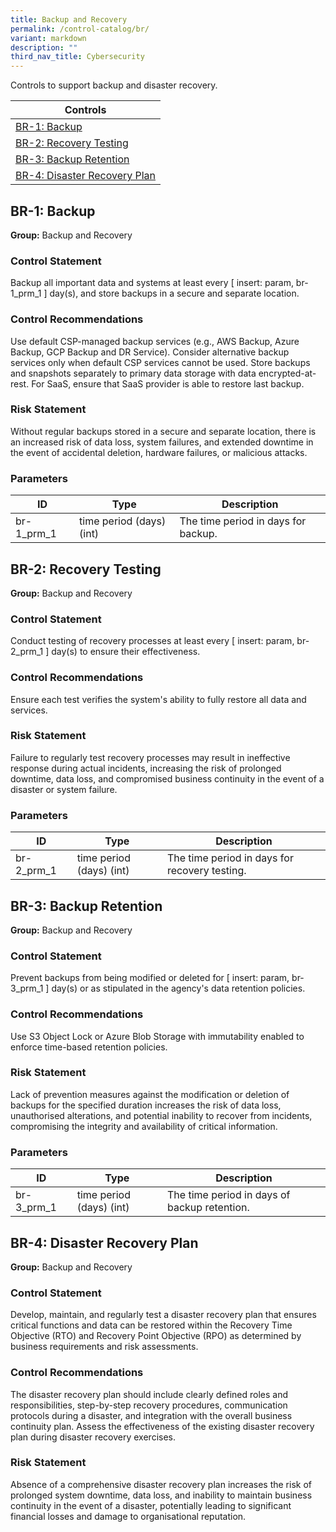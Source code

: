 ```yaml
---
title: Backup and Recovery
permalink: /control-catalog/br/
variant: markdown
description: ""
third_nav_title: Cybersecurity
---
```

Controls to support backup and disaster recovery.

| Controls                                                     |
| ------------------------------------------------------------ |
| [BR-1: Backup](#br-1-backup)                                 |
| [BR-2: Recovery Testing](#br-2-recovery-testing)             |
| [BR-3: Backup Retention](#br-3-backup-retention)             |
| [BR-4: Disaster Recovery Plan](#br-4-disaster-recovery-plan) |

## BR-1: Backup

**Group:** Backup and Recovery

### Control Statement

Backup all important data and systems at least every [ insert: param, br-1_prm_1 ] day(s), and store backups in a secure and separate location.

### Control Recommendations

Use default CSP-managed backup services (e.g., AWS Backup, Azure Backup, GCP Backup and DR Service). Consider alternative backup services only when default CSP services cannot be used. Store backups and snapshots separately to primary data storage with data encrypted-at-rest. For SaaS, ensure that SaaS provider is able to restore last backup.

### Risk Statement

Without regular backups stored in a secure and separate location, there is an increased risk of data loss, system failures, and extended downtime in the event of accidental deletion, hardware failures, or malicious attacks.

### Parameters

| ID         | Type                     | Description                         |
| ---------- | ------------------------ | ----------------------------------- |
| br-1_prm_1 | time period (days) (int) | The time period in days for backup. |

## BR-2: Recovery Testing

**Group:** Backup and Recovery

### Control Statement

Conduct testing of recovery processes at least every [ insert: param, br-2_prm_1 ] day(s) to ensure their effectiveness.

### Control Recommendations

Ensure each test verifies the system&#39;s ability to fully restore all data and services.

### Risk Statement

Failure to regularly test recovery processes may result in ineffective response during actual incidents, increasing the risk of prolonged downtime, data loss, and compromised business continuity in the event of a disaster or system failure.

### Parameters

| ID         | Type                     | Description                                   |
| ---------- | ------------------------ | --------------------------------------------- |
| br-2_prm_1 | time period (days) (int) | The time period in days for recovery testing. |

## BR-3: Backup Retention

**Group:** Backup and Recovery

### Control Statement

Prevent backups from being modified or deleted for [ insert: param, br-3_prm_1 ] day(s) or as stipulated in the agency&#39;s data retention policies.

### Control Recommendations

Use S3 Object Lock or Azure Blob Storage with immutability enabled to enforce time-based retention policies.

### Risk Statement

Lack of prevention measures against the modification or deletion of backups for the specified duration increases the risk of data loss, unauthorised alterations, and potential inability to recover from incidents, compromising the integrity and availability of critical information.

### Parameters

| ID         | Type                     | Description                                  |
| ---------- | ------------------------ | -------------------------------------------- |
| br-3_prm_1 | time period (days) (int) | The time period in days of backup retention. |

## BR-4: Disaster Recovery Plan

**Group:** Backup and Recovery

### Control Statement

Develop, maintain, and regularly test a disaster recovery plan that ensures critical functions and data can be restored within the Recovery Time Objective (RTO) and Recovery Point Objective (RPO) as determined by business requirements and risk assessments.

### Control Recommendations

The disaster recovery plan should include clearly defined roles and responsibilities, step-by-step recovery procedures, communication protocols during a disaster, and integration with the overall business continuity plan. Assess the effectiveness of the existing disaster recovery plan during disaster recovery exercises.

### Risk Statement

Absence of a comprehensive disaster recovery plan increases the risk of prolonged system downtime, data loss, and inability to maintain business continuity in the event of a disaster, potentially leading to significant financial losses and damage to organisational reputation.
